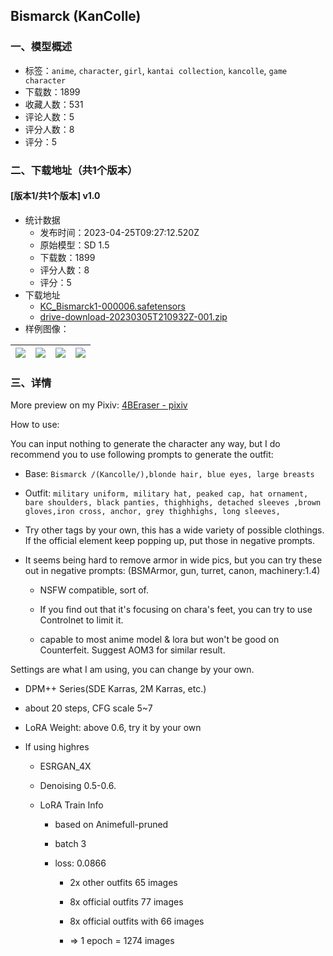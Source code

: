 ## Bismarck (KanColle)
### 一、模型概述

- 标签：`anime`, `character`, `girl`, `kantai collection`, `kancolle`, `game character`
- 下载数：1899
- 收藏人数：531
- 评论人数：5
- 评分人数：8
- 评分：5

### 二、下载地址（共1个版本）

#### [版本1/共1个版本] v1.0

- 统计数据
  - 发布时间：2023-04-25T09:27:12.520Z
  - 原始模型：SD 1.5
  - 下载数：1899
  - 评分人数：8
  - 评分：5
- 下载地址
  - [KC_Bismarck1-000006.safetensors](https://civitai.com/api/download/models/19102)
  - [drive-download-20230305T210932Z-001.zip](https://civitai.com/api/download/models/19102?type=Training%20Data)
- 样例图像：

| <img src="https://image.civitai.com/xG1nkqKTMzGDvpLrqFT7WA/b44c516b-37fc-49f6-cde5-8faca472c200/width=450/595571.jpeg" /> | <img src="https://image.civitai.com/xG1nkqKTMzGDvpLrqFT7WA/84b25ea7-13ad-4cf1-9996-da97c38e2700/width=450/199931.jpeg" /> | <img src="https://image.civitai.com/xG1nkqKTMzGDvpLrqFT7WA/991040be-4500-47c0-b342-694a8f2b9700/width=450/199943.jpeg" /> | <img src="https://image.civitai.com/xG1nkqKTMzGDvpLrqFT7WA/a9f380bb-deee-4e8d-ec29-aa228b88f800/width=450/199942.jpeg" /> |
| ---- | ---- | ---- | ---- |


### 三、详情
<p>More preview on my Pixiv: <a target="_blank" rel="ugc" href="https://www.pixiv.net/users/18763851">4BEraser - pixiv</a></p><p>How to use:</p><p>You can input nothing to generate the character any way, but I do recommend you to use following prompts to generate the outfit:</p><ul><li><p>Base: <code>Bismarck /(Kancolle/),blonde hair, blue eyes, large breasts</code></p></li><li><p>Outfit: <code>military uniform, military hat, peaked cap, hat ornament, bare shoulders, black panties, thighhighs, detached sleeves ,brown gloves,iron cross, anchor, grey thighhighs, long sleeves,</code></p></li><li><p>Try other tags by your own, this has a wide variety of possible clothings. If the official element keep popping up, put those in negative prompts.</p></li><li><p>It seems being hard to remove armor in wide pics, but you can try these out in negative prompts: (BSMArmor, gun, turret, canon, machinery:1.4)</p><ul><li><p>NSFW compatible, sort of.</p></li><li><p>If you find out that it's focusing on chara's feet, you can try to use Controlnet to limit it.</p></li><li><p>capable to most anime model &amp; lora but won't be good on Counterfeit. Suggest AOM3 for similar result.</p><p></p></li></ul></li></ul><p>Settings are what I am using, you can change by your own.</p><ul><li><p>DPM++ Series(SDE Karras, 2M Karras, etc.)</p></li><li><p>about 20 steps, CFG scale 5~7</p></li><li><p>LoRA Weight: above 0.6, try it by your own</p></li><li><p>If using highres</p><ul><li><p>ESRGAN_4X</p></li><li><p>Denoising 0.5-0.6.</p></li><li><p>LoRA Train Info</p><ul><li><p>based on Animefull-pruned</p></li><li><p>batch 3</p></li><li><p>loss: 0.0866</p><ul><li><p>2x other outfits 65 images</p></li><li><p>8x official outfits 77 images</p></li><li><p>8x official outfits with 66 images</p></li><li><p>=&gt; 1 epoch = 1274 images</p></li></ul></li></ul></li></ul></li></ul>